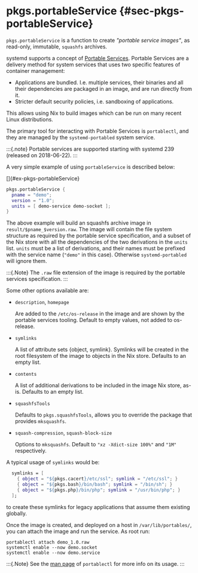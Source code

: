 # pkgs.portableService {#sec-pkgs-portableService}

`pkgs.portableService` is a function to create _"portable service images"_,
as read-only, immutable, `squashfs` archives.

systemd supports a concept of [Portable Services](https://systemd.io/PORTABLE_SERVICES/).
Portable Services are a delivery method for system services that uses two specific features of container management:

* Applications are bundled. I.e. multiple services, their binaries and
  all their dependencies are packaged in an image, and are run directly from it.
* Stricter default security policies, i.e. sandboxing of applications.

This allows using Nix to build images which can be run on many recent Linux distributions.

The primary tool for interacting with Portable Services is `portablectl`,
and they are managed by the `systemd-portabled` system service.

:::{.note}
Portable services are supported starting with systemd 239 (released on 2018-06-22).
:::

A very simple example of using `portableService` is described below:

[]{#ex-pkgs-portableService}

```nix
pkgs.portableService {
  pname = "demo";
  version = "1.0";
  units = [ demo-service demo-socket ];
}
```

The above example will build an squashfs archive image in `result/$pname_$version.raw`. The image will contain the
file system structure as required by the portable service specification, and a subset of the Nix store with all the
dependencies of the two derivations in the `units` list.
`units` must be a list of derivations, and their names must be prefixed with the service name (`"demo"` in this case).
Otherwise `systemd-portabled` will ignore them.

:::{.Note}
The `.raw` file extension of the image is required by the portable services specification.
:::

Some other options available are:
- `description`, `homepage`

  Are added to the `/etc/os-release` in the image and are shown by the portable services tooling.
  Default to empty values, not added to os-release.
- `symlinks`

  A list of attribute sets {object, symlink}. Symlinks will be created  in the root filesystem of the image to
  objects in the Nix store. Defaults to an empty list.
- `contents`

  A list of additional derivations to be included in the image Nix store, as-is. Defaults to an empty list.
- `squashfsTools`

  Defaults to `pkgs.squashfsTools`, allows you to override the package that provides `mksquashfs`.
- `squash-compression`, `squash-block-size`

  Options to `mksquashfs`. Default to `"xz -Xdict-size 100%"` and `"1M"` respectively.

A typical usage of `symlinks` would be:
```nix
  symlinks = [
    { object = "${pkgs.cacert}/etc/ssl"; symlink = "/etc/ssl"; }
    { object = "${pkgs.bash}/bin/bash"; symlink = "/bin/sh"; }
    { object = "${pkgs.php}/bin/php"; symlink = "/usr/bin/php"; }
  ];
```
to create these symlinks for legacy applications that assume them existing globally.

Once the image is created, and deployed on a host in `/var/lib/portables/`, you can attach the image and run the service. As root run:
```console
portablectl attach demo_1.0.raw
systemctl enable --now demo.socket
systemctl enable --now demo.service
```
:::{.Note}
See the [man page](https://www.freedesktop.org/software/systemd/man/portablectl.html) of `portablectl` for more info on its usage.
:::

